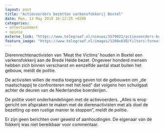 ```yaml
---
layout: post
title: "Actievoerders bezetten varkensfokkerij Boxtel"
date: Mon, 13 May 2019 16:12:25 +0200
categories: 
- entertainment 
- opinie 
externe_link: "https://www.telegraaf.nl/nieuws/3579921/actievoerders-bezetten-varkensfokkerij-boxtel"
feature_image: "https://www.telegraaf.nl/images/1200x630/filters:format(jpeg):quality(80)/cdn-kiosk-api.telegraaf.nl/222bc396-7589-11e9-ae89-0255c322e81b.jpg"
---
```


<p class="intro">Dierenrechtenactivisten van ’Meat the Victims’ houden in Boxtel een varkensfokkerij aan de Brede Heide bezet. Ongeveer honderd mensen hebben zich binnen verschanst en eenzelfde aantal staat buiten het gebouw, meldt de politie.</p> <p>De activisten willen de media toegang geven tot de gebouwen om „de maatschappij te confronteren met het leed” dat volgens hen schuilgaat achter de deuren van de Nederlandse boerderijen.</p><p>De politie voert onderhandelingen met de actievoerders. „Alles is erop gericht om afspraken te maken met de dierenactivisten met als doel de bezetting op een rustige manier te stoppen”, meldt de politie.</p><p>Er zijn geen berichten over geweld of aanhoudingen. De eigenaar van de fokkerij was niet bereikbaar voor commentaar.</p>
